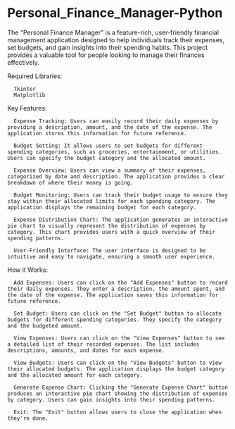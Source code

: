# Personal_Finance_Manager-Python

The "Personal Finance Manager" is a feature-rich, user-friendly financial management application designed to help individuals track their expenses, set budgets, and gain insights into their spending habits. This project provides a valuable tool for people looking to manage their finances effectively.

  Required Libraries:

      Tkinter
      Matplotlib
      

  Key Features:
  
      Expense Tracking: Users can easily record their daily expenses by providing a description, amount, and the date of the expense. The application stores this information for future reference.
      
      Budget Setting: It allows users to set budgets for different spending categories, such as groceries, entertainment, or utilities. Users can specify the budget category and the allocated amount.
      
      Expense Overview: Users can view a summary of their expenses, categorized by date and description. The application provides a clear breakdown of where their money is going.
      
      Budget Monitoring: Users can track their budget usage to ensure they stay within their allocated limits for each spending category. The application displays the remaining budget for each category.
      
      Expense Distribution Chart: The application generates an interactive pie chart to visually represent the distribution of expenses by category. This chart provides users with a quick overview of their spending patterns.
      
      User-Friendly Interface: The user interface is designed to be intuitive and easy to navigate, ensuring a smooth user experience.
      

  How it Works:
  
      Add Expenses: Users can click on the "Add Expenses" button to record their daily expenses. They enter a description, the amount spent, and the date of the expense. The application saves this information for future reference.

      Set Budget: Users can click on the "Set Budget" button to allocate budgets for different spending categories. They specify the category and the budgeted amount.

      View Expenses: Users can click on the "View Expenses" button to see a detailed list of their recorded expenses. The list includes descriptions, amounts, and dates for each expense.

      View Budgets: Users can click on the "View Budgets" button to view their allocated budgets. The application displays the budget category and the allocated amount for each category.

      Generate Expense Chart: Clicking the "Generate Expense Chart" button produces an interactive pie chart showing the distribution of expenses by category. Users can gain insights into their spending patterns.

      Exit: The "Exit" button allows users to close the application when they're done.

      
